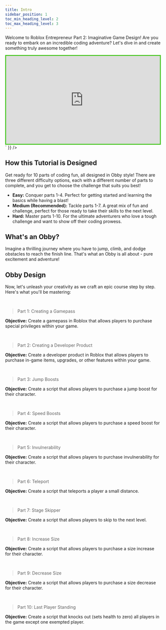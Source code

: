 ```yaml
---
title: Intro
sidebar_position: 1
toc_min_heading_level: 2
toc_max_heading_level: 3
---
```


<!-- import ReactPlayer from 'react-player'
import MyVideoUrl from './video/Intro.mp4'; -->

Welcome to Roblox Entrepreneur Part 2: Imaginative Game Design! Are you ready to embark on an incredible coding adventure? Let's dive in and create something truly awesome together!

<div dangerouslySetInnerHTML={{
    __html: `
        <div style="padding:56.25% 0 0 0;position:relative;border:3px solid #47c621;">
        <iframe src="https://player.vimeo.com/video/952911944?badge=0&autopause=0&player_id=0&app_id=58479" frameborder="0" allow="autoplay; fullscreen; picture-in-picture; clipboard-write" style="position:absolute;top:0;left:0;width:100%;height:100%;" title="Roblox Intro"></iframe>
        </div>
        <script src="https://player.vimeo.com/api/player.js"></script>
    `
}} />

## How this Tutorial is Designed

Get ready for 10 parts of coding fun, all designed in Obby style! There are three different difficulty options, each with a different number of parts to complete, and you get to choose the challenge that suits you best! 
- **Easy:** Conquer parts 1-4. Perfect for getting started and learning the basics while having a blast!
- **Medium (Recommended):** Tackle parts 1-7. A great mix of fun and challenge, perfect for those ready to take their skills to the next level.
- **Hard:** Master parts 1-10. For the ultimate adventurers who love a tough challenge and want to show off their coding prowess.

## What's an Obby?

Imagine a thrilling journey where you have to jump, climb, and dodge obstacles to reach the finish line. That's what an Obby is all about - pure excitement and adventure!

## Obby Design

Now, let's unleash your creativity as we craft an epic course step by step. Here's what you'll be mastering:

<br  />

>Part 1: Creating a Gamepass

**Objective:** Create a gamepass in Roblox that allows players to purchase special privileges within your game.

<br  />

>Part 2: Creating a Developer Product

**Objective:** Create a developer product in Roblox that allows players to purchase in-game items, upgrades, or other features within your game.

<br  />

>Part 3: Jump Boosts

**Objective:** Create a script that allows players to purchase a jump boost for their character.

<br  />

>Part 4: Speed Boosts

**Objective:** Create a script that allows players to purchase a speed boost for their character.

<br  />

>Part 5: Invulnerability

**Objective:** Create a script that allows players to purchase invulnerability for their character.

<br  />

>Part 6: Teleport

**Objective:** Create a script that teleports a player a small distance.

<br  />

>Part 7: Stage Skipper

**Objective:** Create a script that allows players to skip to the next level.

<br  />

>Part 8: Increase Size

**Objective:** Create a script that allows players to purchase a size increase for their character.

<br  />

>Part 9: Decrease Size

**Objective:** Create a script that allows players to purchase a size decrease for their character.

<br  />

>Part 10: Last Player Standing

**Objective:** Create a script that knocks out (sets health to zero) all players in the game except one exempted player. 